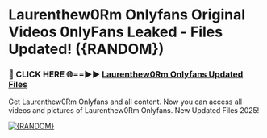 # Laurenthew0Rm Onlyfans Original Videos 0nlyFans Leaked - Files Updated! ({RANDOM})

<h3>🔴 CLICK HERE 🌐==►► <a href="https://betterlinks.top/A2PfLJ" rel="nofollow">Laurenthew0Rm Onlyfans Updated Files</a></h3>

Get Laurenthew0Rm Onlyfans and all content. Now you can access all videos and pictures of Laurenthew0Rm Onlyfans. New Updated Files 2025!

[![{RANDOM}](https://i.imgur.com/ppqm5kG.gif)](https://betterlinks.top/A2PfLJ)